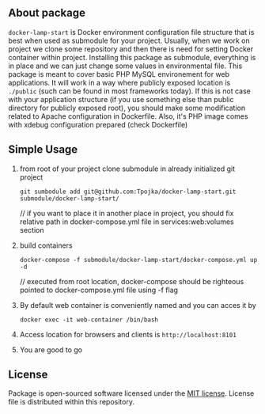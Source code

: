 ## About package

`docker-lamp-start` is Docker environment configuration file structure that is best when used as submodule for your project. 
Usually, when we work on project we clone some repository and then there is need for setting Docker container within project. 
Installing this package as submodule, everything is in place and we can just change some values in environmental file.
This package is meant to cover basic PHP MySQL environement for web applications.
It will work in a way where publicly exposed location is `./public` (such can be found in most frameworks today).
If this is not case with your application structure (if you use something else than public directory for publicly exposed root), you should make some modification related to Apache configuration in Dockerfile.
Also, it's PHP image comes with xdebug configuration prepared (check Dockerfile)

## Simple Usage

1. from root of your project clone submodule in already initialized git project

    `git sumbodule add git@github.com:Tpojka/docker-lamp-start.git submodule/docker-lamp-start/`

    // if you want to place it in another place in project, you should fix relative path in docker-compose.yml file in services:web:volumes section

2. build containers

    `docker-compose -f submodule/docker-lamp-start/docker-compose.yml up -d`


    // executed from root location, docker-compose should be righteous pointed to docker-compose.yml file using -f flag

3. By default web container is conveniently named and you can acces it by

    `docker exec -it web-container /bin/bash`
    
4. Access location for browsers and clients is `http://localhost:8101`

5. You are good to go
    

## License

Package is open-sourced software licensed under the [MIT license](https://opensource.org/licenses/MIT). License file is distributed within this repository.
